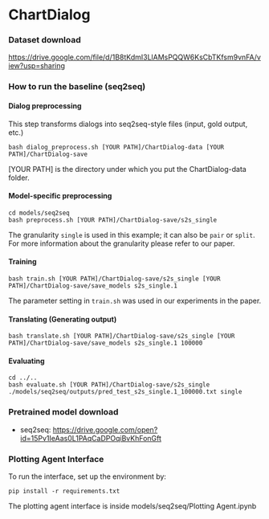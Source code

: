 # ChartDialog

### Dataset download
https://drive.google.com/file/d/1B8tKdmI3LlAMsPQQW6KsCbTKfsm9vnFA/view?usp=sharing

### How to run the baseline (seq2seq)
#### Dialog preprocessing
This step transforms dialogs into seq2seq-style files (input, gold output, etc.)
```
bash dialog_preprocess.sh [YOUR PATH]/ChartDialog-data [YOUR PATH]/ChartDialog-save
```
\[YOUR PATH\] is the directory under which you put the ChartDialog-data folder.

#### Model-specific preprocessing
```
cd models/seq2seq
bash preprocess.sh [YOUR PATH]/ChartDialog-save/s2s_single
```
The granularity ``single`` is used in this example; it can also be ``pair`` or ``split``. For more information about the granularity please refer to our paper.

#### Training
```
bash train.sh [YOUR PATH]/ChartDialog-save/s2s_single [YOUR PATH]/ChartDialog-save/save_models s2s_single.1
```
The parameter setting in ``train.sh`` was used in our experiments in the paper.

#### Translating (Generating output)
```
bash translate.sh [YOUR PATH]/ChartDialog-save/s2s_single [YOUR PATH]/ChartDialog-save/save_models s2s_single.1 100000
```

#### Evaluating
```
cd ../..
bash evaluate.sh [YOUR PATH]/ChartDialog-save/s2s_single ./models/seq2seq/outputs/pred_test_s2s_single.1_100000.txt single
```

### Pretrained model download
- seq2seq: https://drive.google.com/open?id=15Pv1IeAas0L1PAqCaDPOqiBvKhFonGft

### Plotting Agent Interface
To run the interface, set up the environment by:
```
pip install -r requirements.txt
```
The plotting agent interface is inside models/seq2seq/Plotting Agent.ipynb
